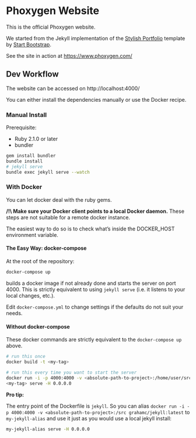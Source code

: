 # Phoxygen Website

This is the official Phoxygen website.

We started from the Jekyll implementation of the [Stylish
Portfolio](http://startbootstrap.com/template-overviews/stylish-portfolio/)
template by [Start Bootstrap](http://startbootstrap.com/).

See the site in action at https://www.phoxygen.com/

## Dev Workflow

The website can be accessed on http://localhost:4000/

You can either install the dependencies manually or use the Docker recipe.

### Manual Install

Prerequisite:

- Ruby 2.1.0 or later
- bundler

```bash
gem install bundler
bundle install
# jekyll serve
bundle exec jekyll serve --watch
```

### With Docker

You can let docker deal with the ruby gems.

**/!\ Make sure your Docker client points to a local Docker daemon.**
These steps are not suitable for a remote docker instance.

The easiest way to do so is to check what’s inside the DOCKER_HOST environment variable.

#### The Easy Way: docker-compose

At the root of the repository:

```bash
docker-compose up
```

builds a docker image if not already done and starts the server on port 4000.
This is strictly equivalent to using `jekyll serve` (i.e. it listens to your local
changes, etc.).

Edit `docker-compose.yml` to change settings if the defaults do not suit your needs.

#### Without docker-compose

These docker commands are strictly equivalent to the `docker-compose up` above.

```bash
# run this once
docker build -t <my-tag>

# run this every time you want to start the server
docker run -i -p 4000:4000 -v <absolute-path-to-project>:/home/user/src \
<my-tag> serve -H 0.0.0.0
```

**Pro tip:**

The entry point of the Dockerfile is `jekyll`. So you can alias `docker run -i -p
4000:4000 -v <absolute-path-to-project>:/src grahamc/jekyll:latest` to
`my-jekyll-alias` and use it just as you would use a local jekyll install:

```bash
my-jekyll-alias serve -H 0.0.0.0
```
